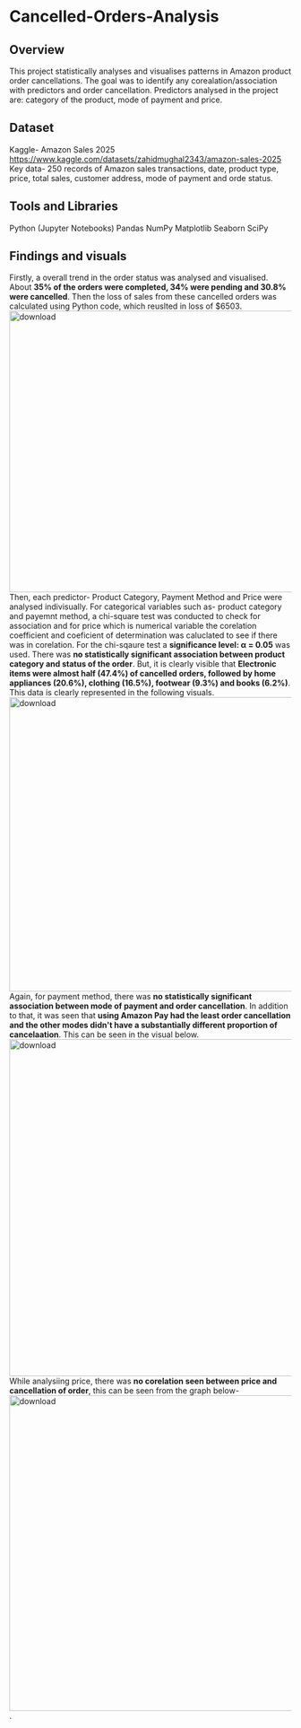 # Cancelled-Orders-Analysis
## Overview 
This project statistically analyses and visualises patterns in Amazon product order cancellations. The goal was to identify any corealation/association with predictors and order cancellation. Predictors analysed in the project are: category of the product, mode of payment and price. 
## Dataset 
Kaggle- Amazon Sales 2025 
https://www.kaggle.com/datasets/zahidmughal2343/amazon-sales-2025
Key data- 250 records of Amazon sales transactions, date, product type, price, total sales, customer address, mode of payment and orde status.  
## Tools and Libraries 
Python (Jupyter Notebooks)
Pandas
NumPy 
Matplotlib 
Seaborn 
SciPy

## Findings and visuals
Firstly, a overall trend in the order status was analysed and visualised. About **35% of the orders were completed, 34% were pending and 30.8% were cancelled**. Then the loss of sales from these cancelled orders was calculated using Python code, which reuslted in loss of $6503. 
<img width="561" height="502" alt="download" src="https://github.com/user-attachments/assets/f112a77e-ba60-418c-ba17-bee956aa1d99" />
Then, each predictor- Product Category, Payment Method and  Price were analysed indivisually. For categorical variables such as- product category and payemnt method, a chi-square test was conducted to check for association and for price which is numerical variable the corelation coefficient and coeficient of determination was caluclated to see if there was in corelation. 
For the chi-sqaure test a **significance level: α = 0.05** was used. 
There was **no statistically significant association between product category and status of the order**. But, it is clearly visible that **Electronic items were almost half (47.4%) of cancelled orders, followed by home appliances (20.6%), clothing (16.5%), footwear (9.3%) and books (6.2%)**. This data is clearly represented in the following visuals.  <img width="1225" height="525" alt="download" src="https://github.com/user-attachments/assets/aacf44f1-fb45-4fc4-9d1c-9dca57017f66" />
Again, for payment method, there was **no statistically significant association between mode of payment and order cancellation**. In addition to that, it was seen that **using Amazon Pay had the least order cancellation and the other modes didn't have a substantially different proportion of cancelaation**. This can be seen in the visual below. <img width="1227" height="601" alt="download" src="https://github.com/user-attachments/assets/e1b3e128-d02e-4955-bd17-eee8ee3f40da" />
While analysiing price, there was **no corelation seen between price and cancellation of order**, this can be seen from the graph below- <img width="687" height="563" alt="download" src="https://github.com/user-attachments/assets/0e5051bd-2585-4664-8415-93e28169c393" />.
